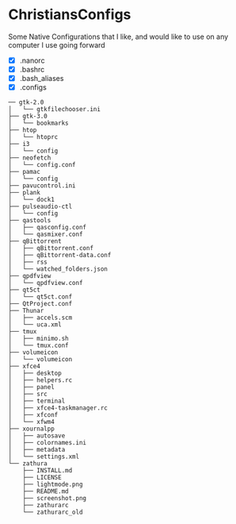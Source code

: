 
# ChristiansConfigs
Some Native Configurations that I like, and would like to use on any computer I use going forward

 - [x] .nanorc
 - [x] .bashrc
 - [x] .bash_aliases
 - [x] .configs
```
── gtk-2.0
│   └── gtkfilechooser.ini
├── gtk-3.0
│   └── bookmarks
├── htop
│   └── htoprc
├── i3
│   └── config
├── neofetch
│   └── config.conf
├── pamac
│   └── config
├── pavucontrol.ini
├── plank
│   └── dock1
├── pulseaudio-ctl
│   └── config
├── qastools
│   ├── qasconfig.conf
│   └── qasmixer.conf
├── qBittorrent
│   ├── qBittorrent.conf
│   ├── qBittorrent-data.conf
│   ├── rss
│   └── watched_folders.json
├── qpdfview
│   └── qpdfview.conf
├── qt5ct
│   └── qt5ct.conf
├── QtProject.conf
├── Thunar
│   ├── accels.scm
│   └── uca.xml
├── tmux
│   ├── minimo.sh
│   └── tmux.conf
├── volumeicon
│   └── volumeicon
├── xfce4
│   ├── desktop
│   ├── helpers.rc
│   ├── panel
│   ├── src
│   ├── terminal
│   ├── xfce4-taskmanager.rc
│   ├── xfconf
│   └── xfwm4
├── xournalpp
│   ├── autosave
│   ├── colornames.ini
│   ├── metadata
│   └── settings.xml
└── zathura
    ├── INSTALL.md
    ├── LICENSE
    ├── lightmode.png
    ├── README.md
    ├── screenshot.png
    ├── zathurarc
    └── zathurarc_old
```
